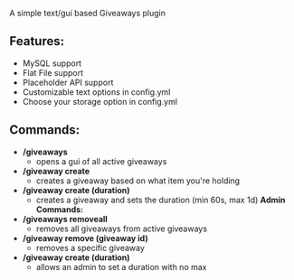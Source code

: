 A simple text/gui based Giveaways plugin

## Features:
- MySQL support
- Flat File support
- Placeholder API support
- Customizable text options in config.yml
- Choose your storage option in config.yml

## Commands:
- **/giveaways**
  - opens a gui of all active giveaways
- **/giveaway create**
  - creates a giveaway based on what item you're holding
- **/giveaway create (duration)**
  - creates a giveaway and sets the duration (min 60s, max 1d)
**Admin Commands:**
- **/giveaways removeall**
  - removes all giveaways from active giveaways
- **/giveaway remove (giveaway id)**
  - removes a specific giveaway
- **/giveaway create (duration)**
  - allows an admin to set a duration with no max
